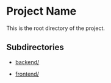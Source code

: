 # Project Name

This is the root directory of the project.

## Subdirectories

- [backend/](back/)
  
- [frontend/](front/e-commerce)
